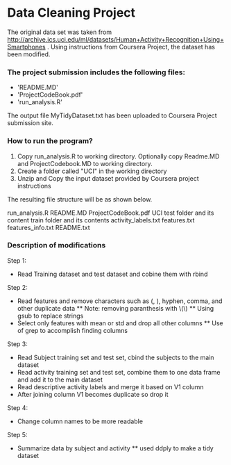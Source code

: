 
Data Cleaning Project
==============================================================================
The original data set was taken from http://archive.ics.uci.edu/ml/datasets/Human+Activity+Recognition+Using+Smartphones . Using instructions from Coursera Project, the dataset has been modified.

### The project submission includes the following files:

- 'README.MD'
- 'ProjectCodeBook.pdf'
- 'run_analysis.R'

The output file MyTidyDataset.txt has been uploaded to Coursera Project submission site.

### How to run the program?

1. Copy run_analysis.R to working directory. Optionally copy Readme.MD and ProjectCodebook.MD to working directory.
2. Create a folder called "UCI" in the working directory
3. Unzip and Copy the input dataset provided by Coursera project instructions

The resulting file structure will be as shown below.

<Working directory>
	run_analysis.R
	README.MD
	ProjectCodeBook.pdf
	UCI
		test folder and its content
		train folder and its contents
		activity_labels.txt
		features.txt
		features_info.txt
		README.txt
		
### Description of modifications

Step 1:
* Read Training dataset and test dataset and cobine them with rbind

Step 2:
* Read features and remove characters such as (, ), hyphen, comma, and other duplicate data
** Note: removing paranthesis with \\(\\)
** Using gsub to replace strings
* Select only features with mean or std and drop all other columns
** Use of grep to accomplish finding columns

Step 3:
* Read Subject training set and test set, cbind the subjects to the main dataset
* Read activity training set and test set, combine them to one data frame and add it to the main dataset
* Read descriptive activity labels and merge it based on V1 column
* After joining column V1 becomes duplicate so drop it

Step 4:
* Change column names to be more readable

Step 5:
* Summarize data by subject and activity
** used ddply to make a tidy dataset


